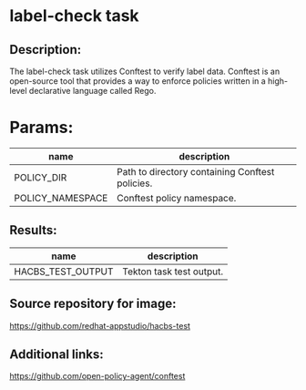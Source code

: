 # label-check task

## Description:
The label-check task utilizes Conftest to verify label data. Conftest is an open-source tool that provides a way
to enforce policies written in a high-level declarative language called Rego.

# Params:

| name             | description                                     |
|------------------|-------------------------------------------------|
| POLICY_DIR       | Path to directory containing Conftest policies. |
| POLICY_NAMESPACE | Conftest policy namespace.                      |

## Results:

| name                  | description              |
|-----------------------|--------------------------|
| HACBS_TEST_OUTPUT     | Tekton task test output. |

## Source repository for image:
https://github.com/redhat-appstudio/hacbs-test

## Additional links:
https://github.com/open-policy-agent/conftest